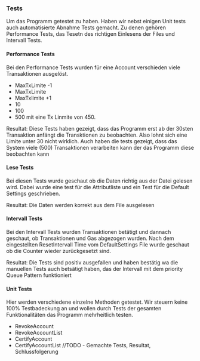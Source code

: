 
### Tests
Um das Programm getestet zu haben. Haben wir nebst einigen Unit tests auch automatisierte Abnahme Tests gemacht. Zu denen gehören Performance Tests, das Tesetn des richtigen Einlesens der Files und Intervall Tests.
#### Performance Tests
Bei den Performance Tests wurden für eine Account verschieden viele Transaktionen ausgelöst.
- MaxTxLimite -1
- MaxTxLimite
- MaxTxlimite +1
- 10
- 100
- 500 mit eine Tx Linmite von 450.

Resultat:
Diese Tests haben gezeigt, dass das Programm erst ab der 30sten Transaktion anfängt die Transktionen zu beobachten. Also lohnt sich eine Limite unter 30 nicht wirklich.
Auch haben die tests gezeigt, dass das System viele (500) Transaktionen verarbeiten kann der das Programm diese beobachten kann

#### Lese Tests
Bei diesen Tests wurde geschaut ob die Daten richtig aus der Datei gelesen wird. Dabei wurde eine test für die Attributliste und ein Test für die Default Settings geschrieben. 

Resultat:
Die Daten werden korrekt aus dem File ausgelesen
#### Intervall Tests
Bei den Intervall Tests wurden Transaktionen betätigt und dannach geschaut, ob Transaktionen und Gas abgezogen wurden. Nach dem eingestellten ResetIntervall Time vom DefaultSettings File wurde geschaut ob die Counter wieder zurückgesetzt sind.

Resultat:
Die Tests sind positiv ausgefallen und haben bestätig wa die manuellen Tests auch betsätigt haben, das der Intervall mit dem priority Queue Pattern funktioniert
#### Unit Tests
Hier werden verschiedene einzelne Methoden getestet. Wir steuern keine 100% Testbadeckung an und wollen durch Tests der gesamten Funktionalitäten das Programm mehrheitlich testen.

- RevokeAccount
- RevokeAccountList
- CertifyAccount
- CertifyAccountList
//TODO - Gemachte Tests, Resultat, Schlussfolgerung
